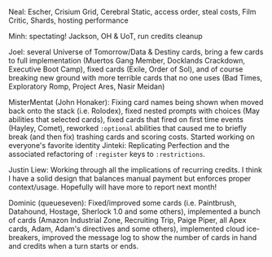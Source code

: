Neal: Escher, Crisium Grid, Cerebral Static, access order, steal costs, Film Critic, Shards, hosting performance

Minh: spectating! Jackson, OH & UoT, run credits cleanup

Joel: several Universe of Tomorrow/Data & Destiny cards, bring a few cards to full implementation (Muertos Gang Member, Docklands Crackdown, Executive Boot Camp), fixed cards (Exile, Order of Sol), and of course breaking new ground with more terrible cards that no one uses (Bad Times, Exploratory Romp, Project Ares, Nasir Meidan)

MisterMentat (John Honaker): Fixing card names being shown when moved back onto the stack (i.e. Rolodex), fixed nested prompts with choices (May abilities that selected cards), fixed cards that fired on first time events (Hayley, Comet), reworked `:optional` abilities that caused me to briefly break (and then fix) trashing cards and scoring costs. Started working on everyone's favorite identity Jinteki: Replicating Perfection and the associated refactoring of `:register` keys to `:restrictions`.

Justin Liew: Working through all the implications of recurring credits. I think I have a solid design that balances manual payment but enforces proper context/usage. Hopefully will have more to report next month!

Dominic (queueseven): Fixed/improved some cards (i.e. Paintbrush, Datahound, Hostage, Sherlock 1.0 and some others), implemented a bunch of cards (Amazon Industrial Zone, Recruiting Trip, Paige Piper, all Apex cards, Adam, Adam's directives and some others), implemented cloud ice-breakers, improved the message log to show the number of cards in hand and credits when a turn starts or ends.